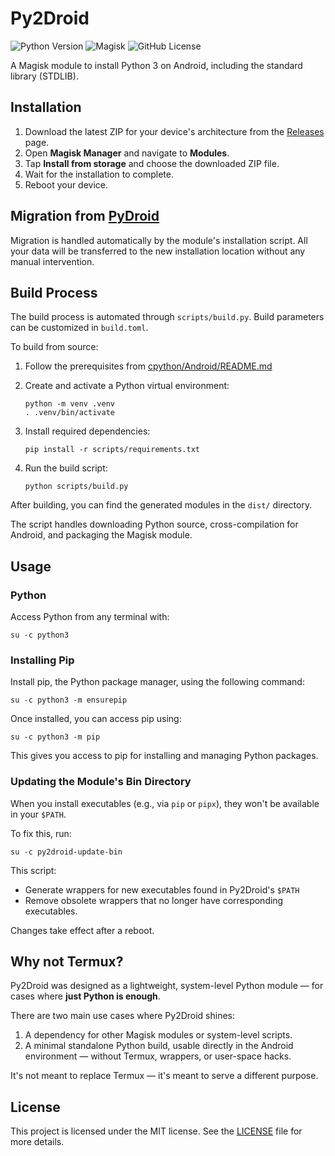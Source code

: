 # Py2Droid

![Python Version](https://img.shields.io/badge/Python-3.13.5-blue) ![Magisk](https://img.shields.io/badge/Magisk-Module-green) ![GitHub License](https://img.shields.io/github/license/Mrakorez/py2droid)

A Magisk module to install Python 3 on Android, including the standard library (STDLIB).

## Installation

1. Download the latest ZIP for your device's architecture from the [Releases](https://github.com/MiniValleyman/py2droid/releases/latest) page.
2. Open **Magisk Manager** and navigate to **Modules**.
3. Tap **Install from storage** and choose the downloaded ZIP file.
4. Wait for the installation to complete.
5. Reboot your device.

## Migration from [PyDroid](https://github.com/MiniValleyman/pydroid)

Migration is handled automatically by the module's installation script.
All your data will be transferred to the new installation location without any manual intervention.

## Build Process

The build process is automated through `scripts/build.py`. Build parameters can be customized in `build.toml`.

To build from source:

1. Follow the prerequisites from [cpython/Android/README.md](https://github.com/python/cpython/blob/3.13/Android/README.md)

2. Create and activate a Python virtual environment:
    ```shell
    python -m venv .venv
    . .venv/bin/activate
    ```

3. Install required dependencies:
    ```shell
    pip install -r scripts/requirements.txt
    ```

4. Run the build script:
    ```shell
    python scripts/build.py
    ```

After building, you can find the generated modules in the `dist/` directory.

The script handles downloading Python source, cross-compilation for Android, and packaging the Magisk module.

## Usage

### Python

Access Python from any terminal with:

```shell
su -c python3
```

### Installing Pip

Install pip, the Python package manager, using the following command:

```shell
su -c python3 -m ensurepip
```

Once installed, you can access pip using:

```shell
su -c python3 -m pip
```

This gives you access to pip for installing and managing Python packages.

### Updating the Module's Bin Directory

When you install executables (e.g., via `pip` or `pipx`), they won't be available in your `$PATH`.

To fix this, run:

```shell
su -c py2droid-update-bin
```

This script:

- Generate wrappers for new executables found in Py2Droid's `$PATH`
- Remove obsolete wrappers that no longer have corresponding executables.

Changes take effect after a reboot.

## Why not Termux?

Py2Droid was designed as a lightweight, system-level Python module — for cases where **just Python is enough**.

There are two main use cases where Py2Droid shines:

1. A dependency for other Magisk modules or system-level scripts.
1. A minimal standalone Python build, usable directly in the Android environment — without Termux, wrappers, or user-space hacks.

It's not meant to replace Termux — it's meant to serve a different purpose.

## License

This project is licensed under the MIT license. See the [LICENSE](LICENSE) file for more details.
